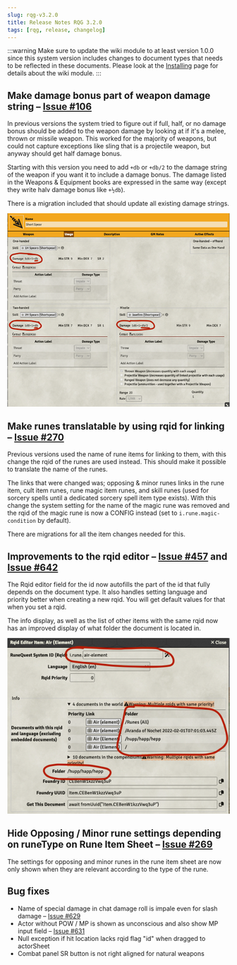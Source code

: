 ```yaml
---
slug: rqg-v3.2.0
title: Release Notes RQG 3.2.0
tags: [rqg, release, changelog]
---
```

:::warning
Make sure to update the wiki module to at least version 1.0.0 since this system version includes changes to document types that needs to
be reflected in these documents. Please look at the [Installing](/docs/installing) page for details about the wiki module.
:::

## Make damage bonus part of weapon damage string – [Issue #106](https://github.com/sun-dragon-cult/fvtt-system-rqg/issues/106)
In previous versions the system tried to figure out if full, half, or no damage bonus should be added to the weapon damage by looking at
if it's a melee, thrown or missile weapon. This worked for the majority of weapons, but could not capture exceptions like sling that is a
projectile weapon, but anyway should get half damage bonus.

Starting with this version you need to add `+db` or `+db/2` to the damage string of the weapon if you want it to include a damage bonus.
The damage listed in the Weapons & Equipment books are expressed in the same way (except they write halv damage bonus like `+½db`).

There is a migration included that should update all existing damage strings.

![](weapon-db.png)

## Make runes translatable by using rqid for linking – [Issue #270](https://github.com/sun-dragon-cult/fvtt-system-rqg/issues/270)
Previous versions used the name of rune items for linking to them, with this change the rqid of the runes are used instead. This
should make it possible to translate the name of the runes.

The links that were changed was; opposing & minor runes links in the rune item, cult item runes, rune magic item runes, and skill runes (used for sorcery spells until a dedicated sorcery spell item type exists). With this change the system setting for the name of the magic rune was removed and the rqid of the magic rune is now a CONFIG instead (set to `i.rune.magic-condition` by default).

There are migrations for all the item changes needed for this.


## Improvements to the rqid editor – [Issue #457](https://github.com/sun-dragon-cult/fvtt-system-rqg/issues/457) and [Issue #642](https://github.com/sun-dragon-cult/fvtt-system-rqg/issues/642)

The Rqid editor field for the id now autofills the part of the id that fully depends on the document type. It also handles setting
language and priority better when creating a new rqid. You will get default values for that when you set a rqid.

The info display, as well as the list of other items with the same rqid now has an improved display of what folder the document is
located in.

![](rqid-editor.png)

## Hide Opposing / Minor rune settings depending on runeType on Rune Item Sheet – [Issue #269](https://github.com/sun-dragon-cult/fvtt-system-rqg/issues/269)
The settings for opposing and minor runes in the rune item sheet are now only shown when they are relevant according to the type of the rune.

## Bug fixes

- Name of special damage in chat damage roll is impale even for slash damage – [Issue #629](https://github.com/sun-dragon-cult/fvtt-system-rqg/issues/629)
- Actor without POW / MP is shown as unconscious and also show MP input field – [Issue #631](https://github.com/sun-dragon-cult/fvtt-system-rqg/issues/631)
- Null exception if hit location lacks rqid flag "id" when dragged to actorSheet
- Combat panel SR button is not right aligned for natural weapons
